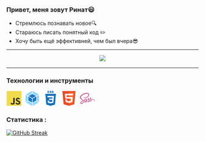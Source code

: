### Привет, меня зовут Ринат😃

* Стремлюсь познавать новое🔍
* Стараюсь писать понятный код ✏️
* Хочу быть ещё эффективней, чем был вчера😎

***

<div id="header" align="center">
  <img src="https://psv4.userapi.com/c237331/u167814895/docs/d58/0332e541efa1/logo_Rinat_white.png?extra=0heItjqoae_NuIodm5qX5fLIcoRXhFw775hQBT9DvqBbrUNjTjNTckfMkKaPYbG4LzfD7OntkCR80jpdywLfps3Cv-yXlf66dFgzgR6Dsc5gYRxrtxWbttJMT75B5DZTKrYPeX5cMNA1eOHDeO4VeBAK" width="200"/>
</div>

***

### Технологии и инструменты

<div>
  <img src="https://github.com/devicons/devicon/blob/master/icons/javascript/javascript-original.svg" title="JavaScript" alt="JavaScript" width="40" height="40"/>&nbsp;
  <img src="https://github.com/devicons/devicon/blob/master/icons/webpack/webpack-original.svg" title="WebPack" alt="WebPack" width="40" height="40"/>&nbsp;
  <img src="https://github.com/devicons/devicon/blob/master/icons/css3/css3-plain-wordmark.svg"  title="CSS3" alt="CSS" width="40" height="40"/>&nbsp;
  <img src="https://github.com/devicons/devicon/blob/master/icons/html5/html5-original.svg" title="HTML5" alt="HTML" width="40" height="40"/>&nbsp;
  <img src="https://github.com/devicons/devicon/blob/master/icons/sass/sass-original.svg" title="Sass" **alt="Sass" width="40" height="40"/>
</div>


### Статистика : 
[![GitHub Streak](http://github-readme-streak-stats.herokuapp.com?user=ri-yarm&theme=dark&hide_border=true&border_radius=5&locale=ru&date_format=M%20j%5B%2C%20Y%5D)](https://git.io/streak-stats)
<!--
**ri-yarm/ri-yarm** is a ✨ _special_ ✨ repository because its `README.md` (this file) appears on your GitHub profile.

Here are some ideas to get you started:

- 🔭 I’m currently working on ...
- 🌱 I’m currently learning ...
- 👯 I’m looking to collaborate on ...
- 🤔 I’m looking for help with ...
- 💬 Ask me about ...
- 📫 How to reach me: ...
- 😄 Pronouns: ...
- ⚡ Fun fact: ...
-->
